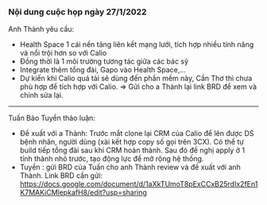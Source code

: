### Nội dung cuộc họp ngày 27/1/2022

Anh Thành yêu cầu:
* Health Space 1 cái nền tảng liên kết mạng lưới, tích hợp nhiều tính năng và nổi trội hơn so với Calio
* Đồng thời là 1 môi trường tương tác giữa các bác sỹ
* Integrate thêm tổng đài, Gapo vào Health Space,...
* Dự kiến khi Calio quá tải sẽ dùng đến phần mềm này, Cần Thơ thì chưa phù hợp để tích hợp với Calio.
=> Gửi cho a Thành lại link BRD để xem và chỉnh sửa lại.

--------------------------
Tuấn Bảo Tuyền thảo luận:
* Đề xuất với a Thành:
Trước mắt clone lại CRM của Calio để lên được DS bệnh nhân, người dùng (xài kết hợp copy số gọi trên 3CX).
Có thể tự build tiếp tổng đài sau khi CRM hoàn thành. 
Sau đó đề nghị apply ở 1 tỉnh thành nhỏ trước, tạo động lực để mở rộng hệ thống.
* Tuyền : gửi BRD của Tuấn cho anh Thành review và đề xuất với anh Thành.
Link BRD cần gửi: https://docs.google.com/document/d/1aXkTUmoT8pExCCxB25rdIx2fEn1K7MAKiCMlepkafH8/edit?usp=sharing

